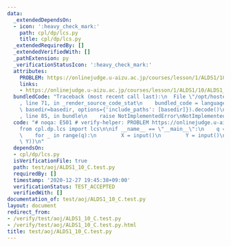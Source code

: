 ```yaml
---
data:
  _extendedDependsOn:
  - icon: ':heavy_check_mark:'
    path: cpl/dp/lcs.py
    title: cpl/dp/lcs.py
  _extendedRequiredBy: []
  _extendedVerifiedWith: []
  _pathExtension: py
  _verificationStatusIcon: ':heavy_check_mark:'
  attributes:
    PROBLEM: https://onlinejudge.u-aizu.ac.jp/courses/lesson/1/ALDS1/10/ALDS1_10_C
    links:
    - https://onlinejudge.u-aizu.ac.jp/courses/lesson/1/ALDS1/10/ALDS1_10_C
  bundledCode: "Traceback (most recent call last):\n  File \"/opt/hostedtoolcache/Python/3.9.1/x64/lib/python3.9/site-packages/onlinejudge_verify/documentation/build.py\"\
    , line 71, in _render_source_code_stat\n    bundled_code = language.bundle(stat.path,\
    \ basedir=basedir, options={'include_paths': [basedir]}).decode()\n  File \"/opt/hostedtoolcache/Python/3.9.1/x64/lib/python3.9/site-packages/onlinejudge_verify/languages/python.py\"\
    , line 85, in bundle\n    raise NotImplementedError\nNotImplementedError\n"
  code: "# noqa: E501 # verify-helper: PROBLEM https://onlinejudge.u-aizu.ac.jp/courses/lesson/1/ALDS1/10/ALDS1_10_C\n\
    from cpl.dp.lcs import lcs\n\nif __name__ == \"__main__\":\n    q = int(input())\n\
    \    for _ in range(q):\n        X = input()\n        Y = input()\n        print(lcs(X,\
    \ Y))\n"
  dependsOn:
  - cpl/dp/lcs.py
  isVerificationFile: true
  path: test/aoj/ALDS1_10_C.test.py
  requiredBy: []
  timestamp: '2020-12-27 19:45:38+09:00'
  verificationStatus: TEST_ACCEPTED
  verifiedWith: []
documentation_of: test/aoj/ALDS1_10_C.test.py
layout: document
redirect_from:
- /verify/test/aoj/ALDS1_10_C.test.py
- /verify/test/aoj/ALDS1_10_C.test.py.html
title: test/aoj/ALDS1_10_C.test.py
---
```

